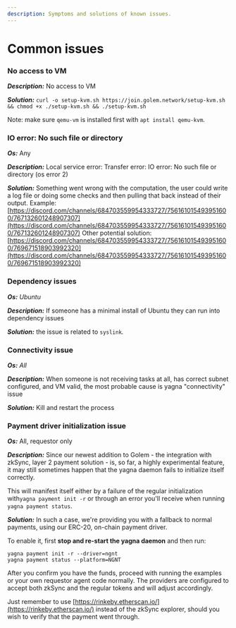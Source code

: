 ```yaml
---
description: Symptoms and solutions of known issues.
---
```


# Common issues

### No access to VM

_**Description:**_ No access to VM

 _**Solution:**_ `curl -o setup-kvm.sh https://join.golem.network/setup-kvm.sh && chmod +x ./setup-kvm.sh && ./setup-kvm.sh` 

Note: make sure `qemu-vm` is installed first with `apt install qemu-kvm`.

### IO error: No such file or directory

_**Os:**_ Any

_**Description:**_  Local service error: Transfer error: IO error: No such file or directory \(os error 2\)

_**Solution:**_  Something went wrong with the computation, the user could write a log file or doing some checks and then pulling that back instead of their output. Example: [https://discord.com/channels/684703559954333727/756161015493951600/767132601248907307](https://discord.com/channels/684703559954333727/756161015493951600/767132601248907307) Other potential solution: [https://discord.com/channels/684703559954333727/756161015493951600/769671518903992320](https://discord.com/channels/684703559954333727/756161015493951600/769671518903992320)

### Dependency issues

_**Os:** Ubuntu_

_**Description:**_ If someone has a minimal install of Ubuntu they can run into dependency issues

_**Solution:**_ the issue is related to `syslink`_._

### Connectivity issue

_**Os:** All_

_**Description:**_ When someone is not receiving tasks at all, has correct subnet configured, and VM valid, the most probable cause is yagna "connectivity" issue

_**Solution:**_ Kill and restart the process

### Payment driver initialization issue

_**Os:**_ All, requestor only

_**Description:**_ Since our newest addition to Golem - the integration with zkSync, layer 2 payment solution - is, so far, a highly experimental feature, it may still sometimes happen that the yagna daemon fails to initialize itself correctly.

This will manifest itself either by a failure of the regular initialization with`yagna payment init -r` or through an error you'll receive when running `yagna payment status`.

_**Solution:**_ In such a case, we're providing you with a fallback to normal payments, using our ERC-20, on-chain payment driver.

To enable it, first **stop and re-start the yagna daemon** and then run:

```text
yagna payment init -r --driver=ngnt
yagna payment status --platform=NGNT
```

After you confirm you have the funds, proceed with running the examples or your own requestor agent code normally. The providers are configured to accept both zkSync and the regular tokens and will adjust accordingly.

Just remember to use [https://rinkeby.etherscan.io/](https://rinkeby.etherscan.io/) instead of the zkSync explorer, should you wish to verify that the payment went through.

